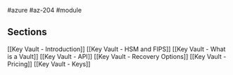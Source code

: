 #azure #az-204 #module 

## Sections
[[Key Vault - Introduction]]
[[Key Vault - HSM and FIPS]]
[[Key Vault - What is a Vault]]
[[Key Vault - API]]
[[Key Vault - Recovery Options]]
[[Key Vault - Pricing]]
[[Key Vault - Keys]]